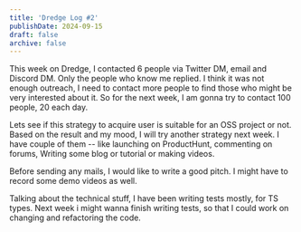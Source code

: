 ```yaml
---
title: 'Dredge Log #2'
publishDate: 2024-09-15
draft: false
archive: false
---
```


This week on Dredge, I contacted 6 people via Twitter DM, email and Discord DM. Only the people who know me replied. I think it was not enough outreach, I need to contact more people to find those who might be very interested about it. So for the next week, I am gonna try to contact 100 people, 20 each day.

Lets see if this strategy to acquire user is suitable for an OSS project or not. Based on the result and my mood, I will try another strategy next week. I have couple of them -- like launching on ProductHunt, commenting on forums, Writing some blog or tutorial or making videos.

Before sending any mails, I would like to write a good pitch. I might have to record some demo videos as well. 

Talking about the technical stuff, I have been writing tests mostly, for TS types. Next week i might wanna finish writing tests, so that I could work on changing and refactoring the code. 

